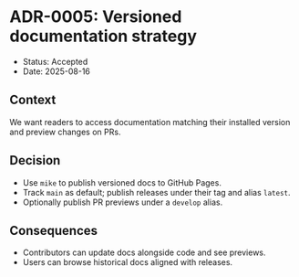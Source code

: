 # ADR-0005: Versioned documentation strategy

- Status: Accepted
- Date: 2025-08-16

## Context
We want readers to access documentation matching their installed version and preview changes on PRs.

## Decision
- Use `mike` to publish versioned docs to GitHub Pages.
- Track `main` as default; publish releases under their tag and alias `latest`.
- Optionally publish PR previews under a `develop` alias.

## Consequences
- Contributors can update docs alongside code and see previews.
- Users can browse historical docs aligned with releases.
